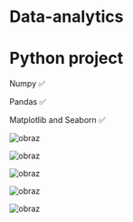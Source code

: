 # Data-analytics
# Python project

Numpy ✅

Pandas ✅

Matplotlib and Seaborn ✅

![obraz](https://github.com/user-attachments/assets/5bbb739b-8ad1-4826-a5c5-ebc45308475a)


![obraz](https://github.com/user-attachments/assets/1ec68cc2-7320-4ec7-9291-3a7eb6870c78)

![obraz](https://github.com/user-attachments/assets/963c5df9-67ed-4c31-a719-6822b233a737)

![obraz](https://github.com/user-attachments/assets/9f7a597e-6e6e-462f-a1b1-3da1183268af)

![obraz](https://github.com/user-attachments/assets/9c912ebc-2dec-4ff5-bcbf-defb73dfedf6)

